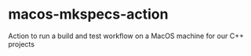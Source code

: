 # macos-mkspecs-action
Action to run a build and test workflow on a MacOS machine for our C++ projects
